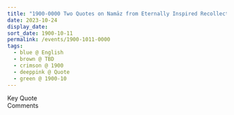 ```yaml
---
title: "1900-0000 Two Quotes on Namāz from Eternally Inspired Recollections, Page 28 of the 279 pages file"
date: 2023-10-24
display_date: 
sort_date: 1900-10-11
permalink: /events/1900-1011-0000
tags:
  - blue @ English
  - brown @ TBD
  - crimson @ 1900
  - deeppink @ Quote
  - green @ 1900-10
---
```


<wave-list>
  <list-title color="green" width="75">Key Quote</list-title>
  <list-item color="BlanchedAlmond"  width="200"></list-item>
  <list-item color="Lavender"></list-item>
  <list-item color="BlanchedAlmond"></list-item>
</wave-list>

<br>

<wave-list>
  <list-title color="green" width="75">Comments</list-title>
  <list-item color="BlanchedAlmond"  width="200"></list-item>
  <list-item color="Lavender"></list-item>
  <list-item color="BlanchedAlmond"></list-item>
</wave-list>